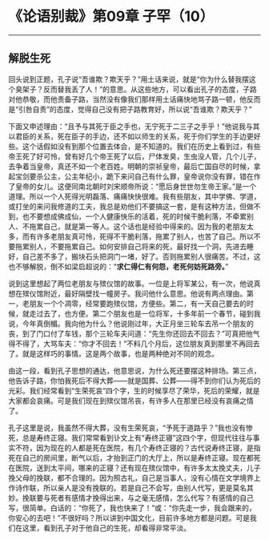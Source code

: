 # 《论语别裁》第09章 子罕（10）

------

## 解脱生死

回头说到正题，孔子说“吾谁欺？欺天乎？”用土话来说，就是“你为什么替我摆这个臭架子？反而替我丢了人！”的意思。从这些地方，可以看出孔子的态度，子路对他恭敬，而他责备子路，当然没有像我们那样用土话痛快地骂子路一顿，他反而是“引咎自责”的态度，觉得自己没有把子路教育好，所以说“吾谁欺？欺天乎？”

下面又申述理由：“且予与其死于臣之手也，无宁死于二三子之手乎！”他说我与其以君臣的关系，死在臣子的手边，还不如以师生的关系，死于你们学生的手边更好些。这个话假如没有到那个位置去体会，是不知道的。我们在历史上看到过，有些帝王死了好可怜，曾有好几个帝王死了以后，尸体发臭，生虫没人管，几个儿子，去争着当皇帝，真还不如一个老百姓。明朝的崇祯皇帝，最后亡国自尽的时候，拿起宝剑要杀公主，公主年纪小，跪下来问自己有什么罪，皇帝说你没有罪，错在作了皇帝的女儿。这便同南北朝时刘宋顺帝所说：“愿后身世世勿生帝王家。”是一个道理。所以一个人死得光明磊落、痛痛快快很难。我有些朋友，其中学佛、学道，或打坐的来问我修道的工夫，我总是劝他们不要搞这一套，是有这种方法，但做不到，也不要想成佛成仙，一个人健康快乐的活着，死的时候干脆利落，不牵累别人、不拖累自己，就是第一等人。这个话也是经验中得来的。因为我的老朋友太多，而有许多老朋友真可怜，死得不干脆利落，拖累了别人，也苦了自己。所以不要拖累别人，不要拖累自己。如何安排自己将来的死，最好找一个洞，先进去睡好，自己差不多了，搬块石头把洞门一堵，好了。否则拖累别人很痛苦。不过，这也不够解脱，倒不如梁启超说的：“**求仁得仁有何怨，老死何妨死路旁。**”

说到这里想起了两位老朋友与殡仪馆的故事。一位是上将军某公，有一次，他说真想在殡仪馆附近，最好隔壁找一幢房子。我问他什么意思。他说有两点理由。第一，老朋友一个个凋零，经常要跑殡仪馆，方便些。第二，有一天自己要去的时候，就走过去了，也方便。第二个朋友也是一位将军，十多年前一个春节，碰到我说，今年真倒楣。我向他为什么？他说刚过年，大正月坐三轮车去吊一个朋友的丧，到了门口付了车钱，那个三轮车夫问道：“先生你还回去不回去？”可真把他气得不得了，大骂车夫：“你才不回去！”不料几个月后，这位朋友真到那里不再回去了。就是这样巧的事情。这是两个故事，也是两种绝对不同的观念。

由这一段，看到孔子思想的通达，他意思说，为什么死还要摆这种排场。第三点，他告诉子路，你怕我死后不得大葬——就是国葬、公葬——得不到你们认为死后的光彩。我们经常看到“生荣死哀”四个字，生的时候享尽了荣华，死后的荣耀，就是大家都会哀痛。可是我们现在到殡仪馆吊丧，有许多人在那里已经没有哀痛之情了。

孔子这里是说，我虽然不得大葬，没有生荣死哀，“予死于道路乎？”我也没有惨死，总是寿终正寝。我们常常看到讣文上有“寿终正寝”这四个字，但现代往往与事实不符，因为现在的人都是死在医院，有几个寿终正寝的？古代说寿终正寝，是指死在自己的房间里，断气以后，才抬到正门的大厅上，所以是寿终正寝。现在都死在医院，送到太平间，哪来的正寝？还有现在殡仪馆中，有许多太太挽丈夫，儿子挽父母的挽联，都不合理的。因为照古礼，自己是当事人，没有心情在文学境界上作诗作联，所以亲人是没有挽联的。若是自己不会写，由别人代写，更是莫名其妙。挽联要与死者有感情才挽得出来，与之毫无感情，怎么代写？有感情的自己写，很简单。白话的：“你死了，我也快来了！”或：“你先走一步，我会跟来的，你安心的去吧！”不很好吗？所以讲到中国文化，目前许多地方都是问题。可是我们在这里，看到孔子对于他自己的生死，却看得非常平淡。

